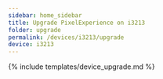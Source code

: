 ```yaml
---
sidebar: home_sidebar
title: Upgrade PixelExperience on i3213
folder: upgrade
permalink: /devices/i3213/upgrade
device: i3213
---
```

{% include templates/device_upgrade.md %}
